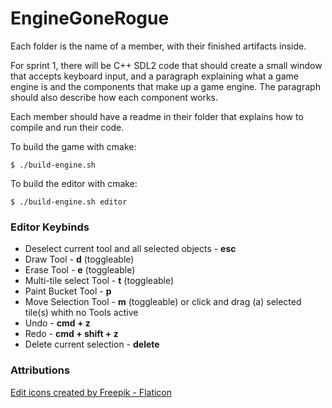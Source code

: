 # EngineGoneRogue
Each folder is the name of a member, with their finished artifacts inside.

For sprint 1, there will be C++ SDL2 code that should create a small window that accepts keyboard input, and a paragraph explaining what a game engine is and the components that make up a game engine. The paragraph should also describe how each component works.

Each  member should have a readme in their folder that explains how to compile and run their code.


To build the game with cmake:
```console
$ ./build-engine.sh
```

To build the editor with cmake:
```console
$ ./build-engine.sh editor
```

### Editor Keybinds
* Deselect current tool and all selected objects - **esc**
* Draw Tool - **d** (toggleable)
* Erase Tool - **e** (toggleable)
* Multi-tile select Tool - **t** (toggleable)
* Paint Bucket Tool - **p**
* Move Selection Tool - **m** (toggleable) or click and drag (a) selected tile(s) whith no Tools active
* Undo - **cmd + z**
* Redo - **cmd + shift + z**
* Delete current selection - **delete**

### Attributions
<a href="https://www.flaticon.com/free-icons/edit" title="edit icons">Edit icons created by Freepik - Flaticon</a>